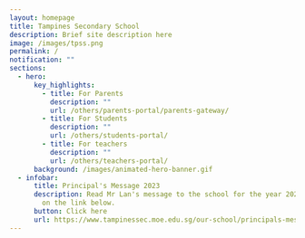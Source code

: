 ```yaml
---
layout: homepage
title: Tampines Secondary School
description: Brief site description here
image: /images/tpss.png
permalink: /
notification: ""
sections:
  - hero:
      key_highlights:
        - title: For Parents
          description: ""
          url: /others/parents-portal/parents-gateway/
        - title: For Students
          description: ""
          url: /others/students-portal/
        - title: For teachers
          description: ""
          url: /others/teachers-portal/
      background: /images/animated-hero-banner.gif
  - infobar:
      title: Principal's Message 2023
      description: Read Mr Lan's message to the school for the year 2023 by clicking
        on the link below.
      button: Click here
      url: https://www.tampinessec.moe.edu.sg/our-school/principals-message/
---
```

